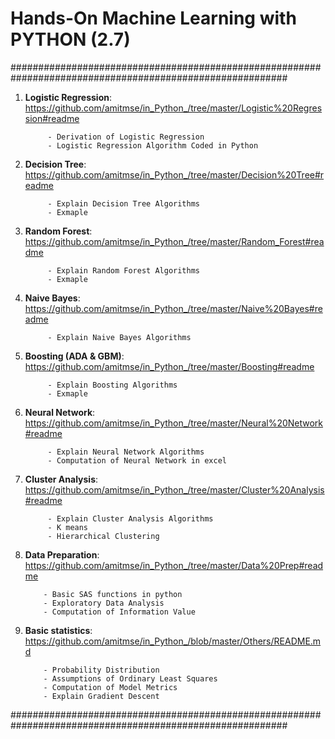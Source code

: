 # Hands-On Machine Learning with PYTHON (2.7)

##########################################################################################################

1. **Logistic Regression**: https://github.com/amitmse/in_Python_/tree/master/Logistic%20Regression#readme
    
            - Derivation of Logistic Regression
            - Logistic Regression Algorithm Coded in Python

2. **Decision Tree**: https://github.com/amitmse/in_Python_/tree/master/Decision%20Tree#readme

            - Explain Decision Tree Algorithms
            - Exmaple

3. **Random Forest**: https://github.com/amitmse/in_Python_/tree/master/Random_Forest#readme

            - Explain Random Forest Algorithms
            - Exmaple
   
4. **Naive Bayes**: https://github.com/amitmse/in_Python_/tree/master/Naive%20Bayes#readme

            - Explain Naive Bayes Algorithms

5. **Boosting (ADA & GBM)**: https://github.com/amitmse/in_Python_/tree/master/Boosting#readme

            - Explain Boosting Algorithms
            - Exmaple

7. **Neural Network**: https://github.com/amitmse/in_Python_/tree/master/Neural%20Network#readme

            - Explain Neural Network Algorithms
            - Computation of Neural Network in excel

9. **Cluster Analysis**: https://github.com/amitmse/in_Python_/tree/master/Cluster%20Analysis#readme

            - Explain Cluster Analysis Algorithms
            - K means
            - Hierarchical Clustering      

11. **Data Preparation**:  https://github.com/amitmse/in_Python_/tree/master/Data%20Prep#readme
    
            - Basic SAS functions in python
            - Exploratory Data Analysis
            - Computation of Information Value

13. **Basic statistics**: https://github.com/amitmse/in_Python_/blob/master/Others/README.md

            - Probability Distribution
            - Assumptions of Ordinary Least Squares
            - Computation of Model Metrics
            - Explain Gradient Descent    
    
##########################################################################################################
